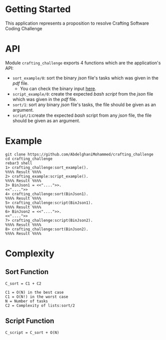 
# Getting Started

This application represents a proposition to resolve Crafting Software Coding Challenge

# API

Module `crafting_challenge` exports 4 functions which are the application's API:<br>
- `sort_example/0`: sort the binary *json* file's tasks which was given in the *pdf* file.
  - You can check the binary input [here](https://github.com/AbdelghaniMohammed/crafting_challenge/blob/master/src/crafting_challenge_utils.erl#L151).
- `script_example/0`: create the expected *bash script* from the *json* file which was given in the *pdf* file.
- `sort/1`: sort any binary *json* file's tasks, the file should be given as an argument.
- `script/1`:create the expected *bash* script from any *json* file, the file should be given as an argument. 

# Example
```
git clone https://github.com/AbdelghaniMohammed/crafting_challenge
cd crafting_challenge
rebar3 shell
1> crafting_challenge:sort_example().
%%%% Result %%%%
2> crafting_example:script_example().
%%%% Result %%%%
3> BinJson1 = <<"....">>.
<<"....">>
4> crafting_challenge:sort(BinJson1).
%%%% Result %%%%
5> crafting_challenge:script(BinJson1).
%%%% Result %%%%
6> BinJson2 = <<"....">>.
<<"....">>
7> crafting_challenge:script(BinJson2).
%%%% Result %%%%
8> crafting_challenge:sort(BinJson2).
%%%% Result %%%%
```
# Complexity
## Sort Function
```
C_sort = C1 + C2

C1 = O(N) in the best case
C1 = O(N!) in the worst case
N = Number of tasks
C2 = Complexity of lists:sort/2
```
## Script Function
```
C_script = C_sort + O(N)
``` 
  
